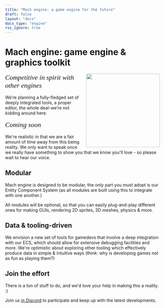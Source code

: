 ```yaml
---
title: "Mach engine: a game engine for the future"
draft: false
layout: "docs"
docs_type: "engine"
rss_ignore: true
---
```


# Mach engine: game engine & graphics toolkit

<p>
    <img style="height: 15rem; float: right; padding-left: 1rem;" class="auto-color" src="https://user-images.githubusercontent.com/3173176/163735828-eb10335d-c984-4f7b-90cc-1e0a0edec1d0.png"></img>
    <span style="font-family: Orbitron; font-size: 22px;"><em>Competitive in spirit with other engines</em></span>
    <br/>
    <br/>
    We’re planning a fully-fledged set of deeply integrated tools, a proper editor, the whole deal-we’re not kidding around here.
    <br/>
    <br/>
    <span style="font-family: Orbitron; font-size: 22px;"><em>Coming soon</em></span>
    <br/>
    <br/>
    We're realistic in that we are a fair amount of time away from this being reality. We only want to speak once we really have something to show you that we know you'll love - so please wait to hear our voice.
</p>

## Modular

Mach engine is designed to be modular, the only part you must adopt is our Entity Component System (as all modules are built using this to integrate with one another.)

All modules will be optional, so that you can easily plug-and-play different ones for making GUIs, rendering 2D sprites, 3D meshes, physics & more.

## Data & tooling-driven

We envision a new set of tools for gamedevs that involve a deep integration with our ECS, which should allow for extensive debugging facilities and more. We're optimistic about exploring other tooling which effectively produce data in simple & intuitive ways (think: why is developing games not as fun as playing them?)

## Join the effort

There is a ton of stuff to do, and we'd love your help in making this a reality. :)

Join us [in Discord](https://discord.gg/XNG3NZgCqp) to participate and keep up with the latest developments.
